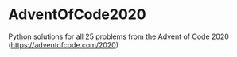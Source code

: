 # AdventOfCode2020
Python solutions for all 25 problems from the Advent of Code 2020 (https://adventofcode.com/2020)
